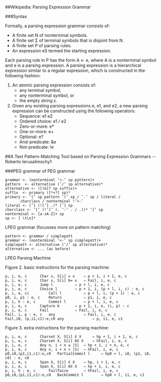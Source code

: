 ##Wikipedia: Parsing Expression Grammar

###Syntax

Formally, a parsing expression grammar consists of:
- A finite set N of nonterminal symbols.
- A finite set Σ of terminal symbols that is disjoint from N.
- A finite set P of parsing rules.
- An expression eS termed the starting expression.

Each parsing rule in P has the form A ← e, where A is a nonterminal symbol and e is a parsing expression. A parsing expression is a hierarchical expression similar to a regular expression, which is constructed in the following fashion:
1.  An atomic parsing expression consists of:
	- any terminal symbol,
	- any nonterminal symbol, or
	- the empty string ε.
2.  Given any existing parsing expressions e, e1, and e2, a new parsing expression can be constructed using the following operators:
	- Sequence: e1 e2
	- Ordered choice: e1 / e2
	- Zero-or-more: e*
	- One-or-more: e+
	- Optional: e?
	- And-predicate: &e
	- Not-predicate: !e



##A Text Pattern-Matching Tool based on Parsing Expression Grammars --Roberto Ierusalimschy1

###PEG grammar of PEG grammar

	grammar <- (nonterminal ’<-’ sp pattern)+
	pattern	 <- alternative (’/’ sp alternative)*
	alternative <- ([!&]? sp suffix)+
	suffix 	<- primary ([*+?] sp)*
	primary	<- ’(’ sp pattern ’)’ sp / ’.’ sp / literal /
		   charclass / nonterminal !’<-’
	literal	<- [’] (![’] .)* [’] sp
	charclass <- ’[’ (!’]’ (. ’-’ . / .))* ’]’ sp
	nonterminal <- [a-zA-Z]+ sp
	sp <- [ \t\n]*


LPEG grammar (focusses more on pattern matching)

	pattern <- grammar / simplepatt
	grammar <- (nonterminal ’<-’ sp simplepatt)+
	simplepatt <- alternative (’/’ sp alternative)*
	alternative <- ... (as before)

LPEG Parsing Machine

Figure 2. basic instructions for the parsing machine:

	p, i, e, c 		Char x, S[i] = x 	⇒ p + 1, i + 1, e, c
	p, i, e, c 		Char x, S[i] 6= x 	⇒ Fail, i, e, c
	p, i, e, c 		Jump l 			⇒ p + l, i, e, c
	p, i, e, c 		Choice l 		⇒ p + 1, i, (p + l, i, c) : e, c
	p, i, e, ci 		Call l 			⇒ p + l, i, (p + 1) : e, c
	p0, i, p1 : e, c 	Return 			⇒ p1, i, e, c
	p, i, h : e, c 		Commit l 		⇒ p + l, i, e, c
	p, i, e, c 		Capture k 		⇒ p + 1, i, e, (i, p) : c
	p, i, e, c 		Fail 			⇒ Fail, i, e, c
	Fail, i, p : e, c 	any 			⇒ Fail, i, e, c
	Fail,i0, (p,i1,c1):e,c0	any 			⇒ p, i1, e, c1


Figure 3. extra instructions for the parsing machine:

	p, i, e, c 		Charset X, S[i] ∈ X 	⇒ hp + 1, i + 1, e, c
	p, i, e, c 		Charset X, S[i] 6∈ X 	⇒ hFail, i, e, c
	p, i, e, c 		Any n, i + n ≤ |S| 	⇒ hp + 1, i + n, e, c
	p, i, e, c 		Any n, i + n > |S| 	⇒ hFail, i, e, c
	p0,i0,(p1,i1,c1):e,c0 	PartialCommit l 	⇒ hp0 + l, i0, (p1, i0, c0) : e, c0
	p, i, e, c 		Span X, S[i] ∈ X 	⇒ hp, i + 1, e, c
	p, i, e, c 		Span X, S[i] 6∈ X 	⇒ hp + 1, i, e, c
	p, i, h : e, c 		FailTwice 		⇒ hFail, i, e, c
	p0,i0,(p1,i1,c1):e,c0 	BackCommit l 		⇒ hp0 + l, i1, e, c1




